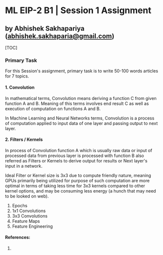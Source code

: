 # ML EIP-2 B1 | Session 1 Assignment

## by Abhishek Sakhapariya (abhishek.sakhaparia@gmail.com)

[TOC]

### Primary Task 

For this Session's assignment, primary task is to write 50-100 words articles for 7 topics.

#### 1. Convolution

In mathematical terms, Convolution means deriving a function C from given function A and B. Meaning of this terms involves end result C as well as execution of computation on functions A and B.

In Machine Learning and Neural Networks terms, Convolution is a process of computation applied to input data of one layer and passing output to next layer.

#### 2. Filters / Kernels

In process of Convolution function A which is usually raw data or input of processed data from previous layer is processed with function B also referred as Filters or Kernels to derive output for results or Next layer's input in a network. 

Ideal Filter or Kernel size is 3x3 due to compute friendly nature, meaning GPUs primarily being utilized for purpose of such computation are more optimal in terms of taking less time for 3x3 kernels compared to other kernel options,  and may be consuming less energy (a hunch that may need to be looked on web). 

1. Epochs
2. 1x1 Convolutions
3. 3x3 Convolutions
4. Feature Maps
5. Feature Engineering



#### References:

1. 